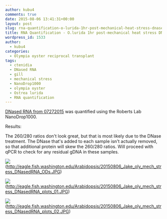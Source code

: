 ```yaml
---
author: kubu4
comments: true
date: 2015-08-06 13:41:31+00:00
layout: post
slug: rna-quantification-o-lurida-1hr-post-mechanical-heat-stress-dnased-rna
title: RNA Quantification - O.lurida 1hr post-mechanical heat stress DNased RNA
wordpress_id: 1533
author:
  - kubu4
categories:
  - Olympia oyster reciprocal transplant
tags:
  - ctenidia
  - DNased RNA
  - gill
  - mechanical stress
  - NanoDrop1000
  - olympia oyster
  - Ostrea lurida
  - RNA quantification
---
```


[DNased RNA from 07272015](2015/07/27/dnase-treatment-o-lurida-ctenidia-1hr-post-mechanical-stress-rna.html) was quantified using the Roberts Lab NanoDrop1000.



Results:

The 260/280 ratios don't look great, but that is most likely due to the DNase treatment. The DNase that's added to each sample isn't actually removed, so that additional protein will skew the 260/280 ratios. Will proceed with qPCR to check for any residual gDNA in these samples.



![](https://eagle.fish.washington.edu/Arabidopsis/20150806_Jake_oly_mech_stress_DNasedRNA_ODs.JPG)(http://eagle.fish.washington.edu/Arabidopsis/20150806_Jake_oly_mech_stress_DNasedRNA_ODs.JPG)

![](https://eagle.fish.washington.edu/Arabidopsis/20150806_Jake_oly_mech_stress_DNasedRNA_plots_01.JPG)(http://eagle.fish.washington.edu/Arabidopsis/20150806_Jake_oly_mech_stress_DNasedRNA_plots_01.JPG)

![](https://eagle.fish.washington.edu/Arabidopsis/20150806_Jake_oly_mech_stress_DNasedRNA_plots_02.JPG)(http://eagle.fish.washington.edu/Arabidopsis/20150806_Jake_oly_mech_stress_DNasedRNA_plots_02.JPG)
